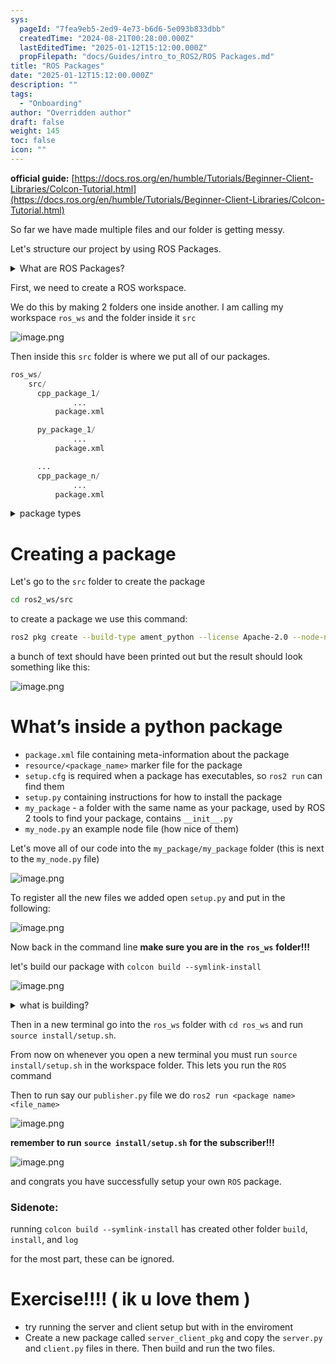 ```yaml
---
sys:
  pageId: "7fea9eb5-2ed9-4e73-b6d6-5e093b833dbb"
  createdTime: "2024-08-21T00:28:00.000Z"
  lastEditedTime: "2025-01-12T15:12:00.000Z"
  propFilepath: "docs/Guides/intro_to_ROS2/ROS Packages.md"
title: "ROS Packages"
date: "2025-01-12T15:12:00.000Z"
description: ""
tags:
  - "Onboarding"
author: "Overridden author"
draft: false
weight: 145
toc: false
icon: ""
---
```


**official guide:** [https://docs.ros.org/en/humble/Tutorials/Beginner-Client-Libraries/Colcon-Tutorial.html](https://docs.ros.org/en/humble/Tutorials/Beginner-Client-Libraries/Colcon-Tutorial.html)

So far we have made multiple files and our folder is getting messy.

Let's structure our project by using ROS Packages.

<details>

<summary>What are ROS Packages?</summary>

ROS Packages are, as the name implies, packages of code that are highly sharable between ROS developers.

They consist of a folder, `package.xml` file, and source code

```python
      cpp_package_1/
		      ... imagine much code files here ..
          package.xml
```

</details>

First, we need to create a ROS workspace.

We do this by making 2 folders one inside another. I am calling my workspace `ros_ws` and the folder inside it `src`

![image.png](https://prod-files-secure.s3.us-west-2.amazonaws.com/d518164a-d88e-44d1-a4ee-3adb3bd8bce0/70706947-fd18-4537-a67b-e12946812d31/image.png?X-Amz-Algorithm=AWS4-HMAC-SHA256&X-Amz-Content-Sha256=UNSIGNED-PAYLOAD&X-Amz-Credential=ASIAZI2LB4664CZXYKWU%2F20250603%2Fus-west-2%2Fs3%2Faws4_request&X-Amz-Date=20250603T151058Z&X-Amz-Expires=3600&X-Amz-Security-Token=IQoJb3JpZ2luX2VjED0aCXVzLXdlc3QtMiJHMEUCIFW3WDKW0ZajoSCwm02%2BWrw0RsOHSruKkUxD%2FaMTlrLXAiEAjo0FI5n83U61u3o6yR0US8toy4LI0pDtgLITQz9%2Bpvsq%2FwMIFhAAGgw2Mzc0MjMxODM4MDUiDAffraoZ0y6eMZfdWCrcA2HqZTKZU5bjjOmXFqyqx0EKS4apsDWSoacJDeyhXwvfovYXWYV4N5K36lHBr0gc0YVoyIImar5aFLP1a9L9vBxXS2bs9b47hQgoiIT5Z3NxYe3a%2BF%2BYWSax5GAyQ%2B7QpdRZFHsZNrsw6xGU4%2BNFxt4IG8oJerTjjiBwx3XCPDveHpcCwcyCovrtXpFWYGQhLVQc5Tbl1fxYcg31N%2FMTWJvH74S%2FvKfOiMrGfP6i9D0zijuiZpz8ha4%2BQq5n4Dn2p9Wwb%2FnhRh97dHbPWh5eUjW%2FQeEvu81MKt4j6AagyYceatAWYQB3oQNHaGdV%2B4CKXoeUy0h7MXxaRXLBfCDpGhF8tZfrwX82dh10E4%2FQR%2FcfOCnc1SURWdNai6Y9YNGBDjQ2CT%2BnPhrEeRhdEOT%2Ff2JLST8kj7MO97Kr3hMlvmI9qv8mLflVCd4q0GsN8yI0T5GqQU6iDj1xkFd0DKKea7zOyLgLhFze4HYCYZRXQSmMXCOwlZ9Y1p0XiPVbFXBQyFh9WKKoARrmd8QC0zZ0AmoabvEFzYNbPd8IoDH8j5ECT4Ayt2J%2Fftk8SYqxQCMmf8QOOtCm6RSUF3ih65YxXs6cm70gCsq2QF73Cf1X04CTerSiMKtxbdu%2B3LQJMMvm%2B8EGOqUBF5isstdaq88roZ%2F1%2B1Px34KYz4aZkBks%2BA8ZV4i%2F9V4bVtgnd4cBdcPPJB4qDYSF4YxxaAmF%2F8qS4YH9TrcuaNBbvhrraEibwsgB%2ByY9qSBKLYC%2B09jobRQ0jMQontX0bQR8dRKK8coqomTJJZVRAVutDYna1vJtlNkxn4bv0htZ4vgCpHm3lx8Hk8ajzavgSiFcOjHHZwDE3KKDS%2BvYZUzcwqOH&X-Amz-Signature=4e0759947533df85ae411a2d84e9ebe2e0800081915817a661b5b73f661d48ff&X-Amz-SignedHeaders=host&x-id=GetObject)

Then inside this `src` folder is where we put all of our packages.

```python
ros_ws/
    src/
      cpp_package_1/
		      ...
          package.xml

      py_package_1/
		      ...
          package.xml

      ...
      cpp_package_n/
		      ...
          package.xml

```

<details>

<summary>package types</summary>

packages can be either `C++` or python.

the intern file structure is different for each but for this guide we will stick to creating python packages

</details>

# Creating a package

Let's go to the `src` folder to create the package

```bash
cd ros2_ws/src
```

to create a package we use this command:

```bash
ros2 pkg create --build-type ament_python --license Apache-2.0 --node-name my_node my_package
```

a bunch of text should have been printed out but the result should look something like this:

![image.png](https://prod-files-secure.s3.us-west-2.amazonaws.com/d518164a-d88e-44d1-a4ee-3adb3bd8bce0/e6cf1e3f-8512-4a3e-b131-079f800bf3e8/image.png?X-Amz-Algorithm=AWS4-HMAC-SHA256&X-Amz-Content-Sha256=UNSIGNED-PAYLOAD&X-Amz-Credential=ASIAZI2LB4664CZXYKWU%2F20250603%2Fus-west-2%2Fs3%2Faws4_request&X-Amz-Date=20250603T151058Z&X-Amz-Expires=3600&X-Amz-Security-Token=IQoJb3JpZ2luX2VjED0aCXVzLXdlc3QtMiJHMEUCIFW3WDKW0ZajoSCwm02%2BWrw0RsOHSruKkUxD%2FaMTlrLXAiEAjo0FI5n83U61u3o6yR0US8toy4LI0pDtgLITQz9%2Bpvsq%2FwMIFhAAGgw2Mzc0MjMxODM4MDUiDAffraoZ0y6eMZfdWCrcA2HqZTKZU5bjjOmXFqyqx0EKS4apsDWSoacJDeyhXwvfovYXWYV4N5K36lHBr0gc0YVoyIImar5aFLP1a9L9vBxXS2bs9b47hQgoiIT5Z3NxYe3a%2BF%2BYWSax5GAyQ%2B7QpdRZFHsZNrsw6xGU4%2BNFxt4IG8oJerTjjiBwx3XCPDveHpcCwcyCovrtXpFWYGQhLVQc5Tbl1fxYcg31N%2FMTWJvH74S%2FvKfOiMrGfP6i9D0zijuiZpz8ha4%2BQq5n4Dn2p9Wwb%2FnhRh97dHbPWh5eUjW%2FQeEvu81MKt4j6AagyYceatAWYQB3oQNHaGdV%2B4CKXoeUy0h7MXxaRXLBfCDpGhF8tZfrwX82dh10E4%2FQR%2FcfOCnc1SURWdNai6Y9YNGBDjQ2CT%2BnPhrEeRhdEOT%2Ff2JLST8kj7MO97Kr3hMlvmI9qv8mLflVCd4q0GsN8yI0T5GqQU6iDj1xkFd0DKKea7zOyLgLhFze4HYCYZRXQSmMXCOwlZ9Y1p0XiPVbFXBQyFh9WKKoARrmd8QC0zZ0AmoabvEFzYNbPd8IoDH8j5ECT4Ayt2J%2Fftk8SYqxQCMmf8QOOtCm6RSUF3ih65YxXs6cm70gCsq2QF73Cf1X04CTerSiMKtxbdu%2B3LQJMMvm%2B8EGOqUBF5isstdaq88roZ%2F1%2B1Px34KYz4aZkBks%2BA8ZV4i%2F9V4bVtgnd4cBdcPPJB4qDYSF4YxxaAmF%2F8qS4YH9TrcuaNBbvhrraEibwsgB%2ByY9qSBKLYC%2B09jobRQ0jMQontX0bQR8dRKK8coqomTJJZVRAVutDYna1vJtlNkxn4bv0htZ4vgCpHm3lx8Hk8ajzavgSiFcOjHHZwDE3KKDS%2BvYZUzcwqOH&X-Amz-Signature=3fe28b4ccfe317f70b77f097a703153f370c1eff008951b20353f50458283b94&X-Amz-SignedHeaders=host&x-id=GetObject)

# What’s inside a python package

- `package.xml` file containing meta-information about the package
- `resource/<package_name>` marker file for the package
- `setup.cfg` is required when a package has executables, so `ros2 run` can find them
- `setup.py` containing instructions for how to install the package
- `my_package` - a folder with the same name as your package, used by ROS 2 tools to find your package, contains `__init__.py`
- `my_node.py` an example node file (how nice of them)

Let's move all of our code into the `my_package/my_package` folder (this is next to the `my_node.py` file)

![image.png](https://prod-files-secure.s3.us-west-2.amazonaws.com/d518164a-d88e-44d1-a4ee-3adb3bd8bce0/9ce58f11-0da9-4d3e-b86d-506a9685d378/image.png?X-Amz-Algorithm=AWS4-HMAC-SHA256&X-Amz-Content-Sha256=UNSIGNED-PAYLOAD&X-Amz-Credential=ASIAZI2LB4664CZXYKWU%2F20250603%2Fus-west-2%2Fs3%2Faws4_request&X-Amz-Date=20250603T151058Z&X-Amz-Expires=3600&X-Amz-Security-Token=IQoJb3JpZ2luX2VjED0aCXVzLXdlc3QtMiJHMEUCIFW3WDKW0ZajoSCwm02%2BWrw0RsOHSruKkUxD%2FaMTlrLXAiEAjo0FI5n83U61u3o6yR0US8toy4LI0pDtgLITQz9%2Bpvsq%2FwMIFhAAGgw2Mzc0MjMxODM4MDUiDAffraoZ0y6eMZfdWCrcA2HqZTKZU5bjjOmXFqyqx0EKS4apsDWSoacJDeyhXwvfovYXWYV4N5K36lHBr0gc0YVoyIImar5aFLP1a9L9vBxXS2bs9b47hQgoiIT5Z3NxYe3a%2BF%2BYWSax5GAyQ%2B7QpdRZFHsZNrsw6xGU4%2BNFxt4IG8oJerTjjiBwx3XCPDveHpcCwcyCovrtXpFWYGQhLVQc5Tbl1fxYcg31N%2FMTWJvH74S%2FvKfOiMrGfP6i9D0zijuiZpz8ha4%2BQq5n4Dn2p9Wwb%2FnhRh97dHbPWh5eUjW%2FQeEvu81MKt4j6AagyYceatAWYQB3oQNHaGdV%2B4CKXoeUy0h7MXxaRXLBfCDpGhF8tZfrwX82dh10E4%2FQR%2FcfOCnc1SURWdNai6Y9YNGBDjQ2CT%2BnPhrEeRhdEOT%2Ff2JLST8kj7MO97Kr3hMlvmI9qv8mLflVCd4q0GsN8yI0T5GqQU6iDj1xkFd0DKKea7zOyLgLhFze4HYCYZRXQSmMXCOwlZ9Y1p0XiPVbFXBQyFh9WKKoARrmd8QC0zZ0AmoabvEFzYNbPd8IoDH8j5ECT4Ayt2J%2Fftk8SYqxQCMmf8QOOtCm6RSUF3ih65YxXs6cm70gCsq2QF73Cf1X04CTerSiMKtxbdu%2B3LQJMMvm%2B8EGOqUBF5isstdaq88roZ%2F1%2B1Px34KYz4aZkBks%2BA8ZV4i%2F9V4bVtgnd4cBdcPPJB4qDYSF4YxxaAmF%2F8qS4YH9TrcuaNBbvhrraEibwsgB%2ByY9qSBKLYC%2B09jobRQ0jMQontX0bQR8dRKK8coqomTJJZVRAVutDYna1vJtlNkxn4bv0htZ4vgCpHm3lx8Hk8ajzavgSiFcOjHHZwDE3KKDS%2BvYZUzcwqOH&X-Amz-Signature=8aaf32cd578fd154eefbe5d37d399c8217d866b71cacbdbd8a30b538eac7c0e2&X-Amz-SignedHeaders=host&x-id=GetObject)

To register all the new files we added open `setup.py` and put in the following:

![image.png](https://prod-files-secure.s3.us-west-2.amazonaws.com/d518164a-d88e-44d1-a4ee-3adb3bd8bce0/1cd7c262-4cae-4496-9d75-c178537d24a2/image.png?X-Amz-Algorithm=AWS4-HMAC-SHA256&X-Amz-Content-Sha256=UNSIGNED-PAYLOAD&X-Amz-Credential=ASIAZI2LB4664CZXYKWU%2F20250603%2Fus-west-2%2Fs3%2Faws4_request&X-Amz-Date=20250603T151058Z&X-Amz-Expires=3600&X-Amz-Security-Token=IQoJb3JpZ2luX2VjED0aCXVzLXdlc3QtMiJHMEUCIFW3WDKW0ZajoSCwm02%2BWrw0RsOHSruKkUxD%2FaMTlrLXAiEAjo0FI5n83U61u3o6yR0US8toy4LI0pDtgLITQz9%2Bpvsq%2FwMIFhAAGgw2Mzc0MjMxODM4MDUiDAffraoZ0y6eMZfdWCrcA2HqZTKZU5bjjOmXFqyqx0EKS4apsDWSoacJDeyhXwvfovYXWYV4N5K36lHBr0gc0YVoyIImar5aFLP1a9L9vBxXS2bs9b47hQgoiIT5Z3NxYe3a%2BF%2BYWSax5GAyQ%2B7QpdRZFHsZNrsw6xGU4%2BNFxt4IG8oJerTjjiBwx3XCPDveHpcCwcyCovrtXpFWYGQhLVQc5Tbl1fxYcg31N%2FMTWJvH74S%2FvKfOiMrGfP6i9D0zijuiZpz8ha4%2BQq5n4Dn2p9Wwb%2FnhRh97dHbPWh5eUjW%2FQeEvu81MKt4j6AagyYceatAWYQB3oQNHaGdV%2B4CKXoeUy0h7MXxaRXLBfCDpGhF8tZfrwX82dh10E4%2FQR%2FcfOCnc1SURWdNai6Y9YNGBDjQ2CT%2BnPhrEeRhdEOT%2Ff2JLST8kj7MO97Kr3hMlvmI9qv8mLflVCd4q0GsN8yI0T5GqQU6iDj1xkFd0DKKea7zOyLgLhFze4HYCYZRXQSmMXCOwlZ9Y1p0XiPVbFXBQyFh9WKKoARrmd8QC0zZ0AmoabvEFzYNbPd8IoDH8j5ECT4Ayt2J%2Fftk8SYqxQCMmf8QOOtCm6RSUF3ih65YxXs6cm70gCsq2QF73Cf1X04CTerSiMKtxbdu%2B3LQJMMvm%2B8EGOqUBF5isstdaq88roZ%2F1%2B1Px34KYz4aZkBks%2BA8ZV4i%2F9V4bVtgnd4cBdcPPJB4qDYSF4YxxaAmF%2F8qS4YH9TrcuaNBbvhrraEibwsgB%2ByY9qSBKLYC%2B09jobRQ0jMQontX0bQR8dRKK8coqomTJJZVRAVutDYna1vJtlNkxn4bv0htZ4vgCpHm3lx8Hk8ajzavgSiFcOjHHZwDE3KKDS%2BvYZUzcwqOH&X-Amz-Signature=d9367ac2c270ccbeb5373def3f956a246abbd749cf016735d846059cac55f5a1&X-Amz-SignedHeaders=host&x-id=GetObject)

Now back in the command line **make sure you are in the** **`ros_ws`** **folder!!!**

let's build our package with `colcon build --symlink-install`

![image.png](https://prod-files-secure.s3.us-west-2.amazonaws.com/d518164a-d88e-44d1-a4ee-3adb3bd8bce0/2f2a0d27-b173-48fd-b189-5f5c0ce65619/image.png?X-Amz-Algorithm=AWS4-HMAC-SHA256&X-Amz-Content-Sha256=UNSIGNED-PAYLOAD&X-Amz-Credential=ASIAZI2LB4664CZXYKWU%2F20250603%2Fus-west-2%2Fs3%2Faws4_request&X-Amz-Date=20250603T151058Z&X-Amz-Expires=3600&X-Amz-Security-Token=IQoJb3JpZ2luX2VjED0aCXVzLXdlc3QtMiJHMEUCIFW3WDKW0ZajoSCwm02%2BWrw0RsOHSruKkUxD%2FaMTlrLXAiEAjo0FI5n83U61u3o6yR0US8toy4LI0pDtgLITQz9%2Bpvsq%2FwMIFhAAGgw2Mzc0MjMxODM4MDUiDAffraoZ0y6eMZfdWCrcA2HqZTKZU5bjjOmXFqyqx0EKS4apsDWSoacJDeyhXwvfovYXWYV4N5K36lHBr0gc0YVoyIImar5aFLP1a9L9vBxXS2bs9b47hQgoiIT5Z3NxYe3a%2BF%2BYWSax5GAyQ%2B7QpdRZFHsZNrsw6xGU4%2BNFxt4IG8oJerTjjiBwx3XCPDveHpcCwcyCovrtXpFWYGQhLVQc5Tbl1fxYcg31N%2FMTWJvH74S%2FvKfOiMrGfP6i9D0zijuiZpz8ha4%2BQq5n4Dn2p9Wwb%2FnhRh97dHbPWh5eUjW%2FQeEvu81MKt4j6AagyYceatAWYQB3oQNHaGdV%2B4CKXoeUy0h7MXxaRXLBfCDpGhF8tZfrwX82dh10E4%2FQR%2FcfOCnc1SURWdNai6Y9YNGBDjQ2CT%2BnPhrEeRhdEOT%2Ff2JLST8kj7MO97Kr3hMlvmI9qv8mLflVCd4q0GsN8yI0T5GqQU6iDj1xkFd0DKKea7zOyLgLhFze4HYCYZRXQSmMXCOwlZ9Y1p0XiPVbFXBQyFh9WKKoARrmd8QC0zZ0AmoabvEFzYNbPd8IoDH8j5ECT4Ayt2J%2Fftk8SYqxQCMmf8QOOtCm6RSUF3ih65YxXs6cm70gCsq2QF73Cf1X04CTerSiMKtxbdu%2B3LQJMMvm%2B8EGOqUBF5isstdaq88roZ%2F1%2B1Px34KYz4aZkBks%2BA8ZV4i%2F9V4bVtgnd4cBdcPPJB4qDYSF4YxxaAmF%2F8qS4YH9TrcuaNBbvhrraEibwsgB%2ByY9qSBKLYC%2B09jobRQ0jMQontX0bQR8dRKK8coqomTJJZVRAVutDYna1vJtlNkxn4bv0htZ4vgCpHm3lx8Hk8ajzavgSiFcOjHHZwDE3KKDS%2BvYZUzcwqOH&X-Amz-Signature=fc3bd4d0760661ccd9442c1d100e6d4f70abe46c79b5fb0fcce96dbd5af8fb0f&X-Amz-SignedHeaders=host&x-id=GetObject)

<details>

<summary>what is building?</summary>

if you are a CS major at Rose-Hulman you will learn the answer to this in CSSE132

but TLDR; is it combines all the code files into one program that can be run easily 

</details>

Then in a new terminal go into the `ros_ws` folder with `cd ros_ws` and run `source install/setup.sh`. 

From now on whenever you open a new terminal you must run `source install/setup.sh` in the workspace folder. This lets you run the `ROS` command

Then to run say our `publisher.py` file we do `ros2 run <package name> <file_name>`

![image.png](https://prod-files-secure.s3.us-west-2.amazonaws.com/d518164a-d88e-44d1-a4ee-3adb3bd8bce0/4f4b1219-3a44-4632-aa0a-ce3471699f59/image.png?X-Amz-Algorithm=AWS4-HMAC-SHA256&X-Amz-Content-Sha256=UNSIGNED-PAYLOAD&X-Amz-Credential=ASIAZI2LB4664CZXYKWU%2F20250603%2Fus-west-2%2Fs3%2Faws4_request&X-Amz-Date=20250603T151058Z&X-Amz-Expires=3600&X-Amz-Security-Token=IQoJb3JpZ2luX2VjED0aCXVzLXdlc3QtMiJHMEUCIFW3WDKW0ZajoSCwm02%2BWrw0RsOHSruKkUxD%2FaMTlrLXAiEAjo0FI5n83U61u3o6yR0US8toy4LI0pDtgLITQz9%2Bpvsq%2FwMIFhAAGgw2Mzc0MjMxODM4MDUiDAffraoZ0y6eMZfdWCrcA2HqZTKZU5bjjOmXFqyqx0EKS4apsDWSoacJDeyhXwvfovYXWYV4N5K36lHBr0gc0YVoyIImar5aFLP1a9L9vBxXS2bs9b47hQgoiIT5Z3NxYe3a%2BF%2BYWSax5GAyQ%2B7QpdRZFHsZNrsw6xGU4%2BNFxt4IG8oJerTjjiBwx3XCPDveHpcCwcyCovrtXpFWYGQhLVQc5Tbl1fxYcg31N%2FMTWJvH74S%2FvKfOiMrGfP6i9D0zijuiZpz8ha4%2BQq5n4Dn2p9Wwb%2FnhRh97dHbPWh5eUjW%2FQeEvu81MKt4j6AagyYceatAWYQB3oQNHaGdV%2B4CKXoeUy0h7MXxaRXLBfCDpGhF8tZfrwX82dh10E4%2FQR%2FcfOCnc1SURWdNai6Y9YNGBDjQ2CT%2BnPhrEeRhdEOT%2Ff2JLST8kj7MO97Kr3hMlvmI9qv8mLflVCd4q0GsN8yI0T5GqQU6iDj1xkFd0DKKea7zOyLgLhFze4HYCYZRXQSmMXCOwlZ9Y1p0XiPVbFXBQyFh9WKKoARrmd8QC0zZ0AmoabvEFzYNbPd8IoDH8j5ECT4Ayt2J%2Fftk8SYqxQCMmf8QOOtCm6RSUF3ih65YxXs6cm70gCsq2QF73Cf1X04CTerSiMKtxbdu%2B3LQJMMvm%2B8EGOqUBF5isstdaq88roZ%2F1%2B1Px34KYz4aZkBks%2BA8ZV4i%2F9V4bVtgnd4cBdcPPJB4qDYSF4YxxaAmF%2F8qS4YH9TrcuaNBbvhrraEibwsgB%2ByY9qSBKLYC%2B09jobRQ0jMQontX0bQR8dRKK8coqomTJJZVRAVutDYna1vJtlNkxn4bv0htZ4vgCpHm3lx8Hk8ajzavgSiFcOjHHZwDE3KKDS%2BvYZUzcwqOH&X-Amz-Signature=a0b2e5f190db20264c2445748d18b729f4233fef9c4e773c47a0b81bf4355447&X-Amz-SignedHeaders=host&x-id=GetObject)

**remember to run** **`source install/setup.sh`** **for the subscriber!!!**

![image.png](https://prod-files-secure.s3.us-west-2.amazonaws.com/d518164a-d88e-44d1-a4ee-3adb3bd8bce0/02121119-dad4-49ec-8356-c956108b4243/image.png?X-Amz-Algorithm=AWS4-HMAC-SHA256&X-Amz-Content-Sha256=UNSIGNED-PAYLOAD&X-Amz-Credential=ASIAZI2LB4664CZXYKWU%2F20250603%2Fus-west-2%2Fs3%2Faws4_request&X-Amz-Date=20250603T151058Z&X-Amz-Expires=3600&X-Amz-Security-Token=IQoJb3JpZ2luX2VjED0aCXVzLXdlc3QtMiJHMEUCIFW3WDKW0ZajoSCwm02%2BWrw0RsOHSruKkUxD%2FaMTlrLXAiEAjo0FI5n83U61u3o6yR0US8toy4LI0pDtgLITQz9%2Bpvsq%2FwMIFhAAGgw2Mzc0MjMxODM4MDUiDAffraoZ0y6eMZfdWCrcA2HqZTKZU5bjjOmXFqyqx0EKS4apsDWSoacJDeyhXwvfovYXWYV4N5K36lHBr0gc0YVoyIImar5aFLP1a9L9vBxXS2bs9b47hQgoiIT5Z3NxYe3a%2BF%2BYWSax5GAyQ%2B7QpdRZFHsZNrsw6xGU4%2BNFxt4IG8oJerTjjiBwx3XCPDveHpcCwcyCovrtXpFWYGQhLVQc5Tbl1fxYcg31N%2FMTWJvH74S%2FvKfOiMrGfP6i9D0zijuiZpz8ha4%2BQq5n4Dn2p9Wwb%2FnhRh97dHbPWh5eUjW%2FQeEvu81MKt4j6AagyYceatAWYQB3oQNHaGdV%2B4CKXoeUy0h7MXxaRXLBfCDpGhF8tZfrwX82dh10E4%2FQR%2FcfOCnc1SURWdNai6Y9YNGBDjQ2CT%2BnPhrEeRhdEOT%2Ff2JLST8kj7MO97Kr3hMlvmI9qv8mLflVCd4q0GsN8yI0T5GqQU6iDj1xkFd0DKKea7zOyLgLhFze4HYCYZRXQSmMXCOwlZ9Y1p0XiPVbFXBQyFh9WKKoARrmd8QC0zZ0AmoabvEFzYNbPd8IoDH8j5ECT4Ayt2J%2Fftk8SYqxQCMmf8QOOtCm6RSUF3ih65YxXs6cm70gCsq2QF73Cf1X04CTerSiMKtxbdu%2B3LQJMMvm%2B8EGOqUBF5isstdaq88roZ%2F1%2B1Px34KYz4aZkBks%2BA8ZV4i%2F9V4bVtgnd4cBdcPPJB4qDYSF4YxxaAmF%2F8qS4YH9TrcuaNBbvhrraEibwsgB%2ByY9qSBKLYC%2B09jobRQ0jMQontX0bQR8dRKK8coqomTJJZVRAVutDYna1vJtlNkxn4bv0htZ4vgCpHm3lx8Hk8ajzavgSiFcOjHHZwDE3KKDS%2BvYZUzcwqOH&X-Amz-Signature=83555623adbdbd55d77d36ab8e510f96a1d1a99e46d1107a5126cd3b73d9989a&X-Amz-SignedHeaders=host&x-id=GetObject)

and congrats you have successfully setup your own `ROS` package.

### Sidenote:

running `colcon build --symlink-install` has created other folder `build`, `install`, and `log`

for the most part, these can be ignored.

# Exercise!!!! ( ik u love them )

- try running the server and client setup but with in the enviroment
- Create a new package called `server_client_pkg` and copy the `server.py` and `client.py` files in there. Then build and run the two files.

